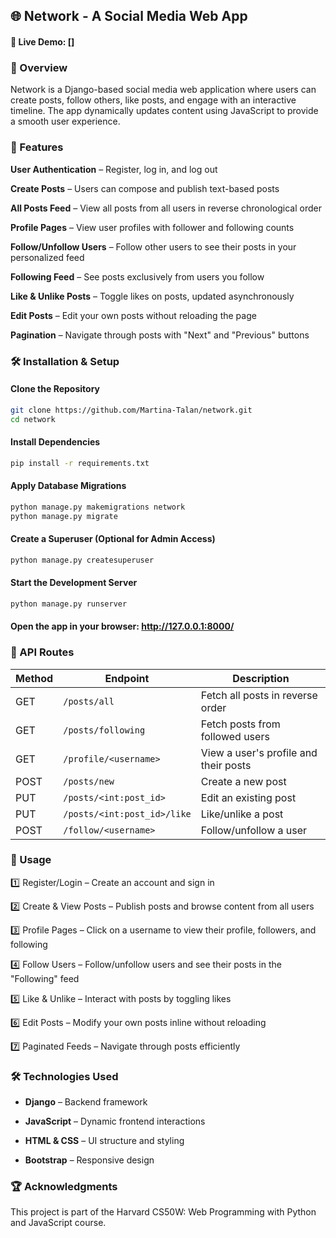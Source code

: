 ## 🌐 Network - A Social Media Web App

#### 🔗 Live Demo: []

### 📜 Overview
Network is a Django-based social media web application where users can create posts, follow others, like posts, and engage with an interactive timeline. The app dynamically updates content using JavaScript to provide a smooth user experience.

### 🚀 Features

**User Authentication** – Register, log in, and log out

**Create Posts** – Users can compose and publish text-based posts

**All Posts Feed** – View all posts from all users in reverse chronological order

**Profile Pages** – View user profiles with follower and following counts

**Follow/Unfollow Users** – Follow other users to see their posts in your personalized feed

**Following Feed** – See posts exclusively from users you follow

**Like & Unlike Posts** – Toggle likes on posts, updated asynchronously

**Edit Posts** – Edit your own posts without reloading the page

**Pagination** – Navigate through posts with "Next" and "Previous" buttons

### 🛠️ Installation & Setup

#### Clone the Repository
```sh
git clone https://github.com/Martina-Talan/network.git
cd network
```

#### Install Dependencies
```sh
pip install -r requirements.txt
```

#### Apply Database Migrations
```sh
python manage.py makemigrations network
python manage.py migrate
```
#### Create a Superuser (Optional for Admin Access)
```sh
python manage.py createsuperuser
```
#### Start the Development Server
```sh
python manage.py runserver
```
#### Open the app in your browser: http://127.0.0.1:8000/

### 🔗 API Routes

| Method | Endpoint | Description |
|--------|---------|-------------|
| GET    | `/posts/all` | Fetch all posts in reverse order |
| GET    | `/posts/following` | Fetch posts from followed users |
| GET    | `/profile/<username>` | View a user's profile and their posts |
| POST   | `/posts/new` | Create a new post |
| PUT    | `/posts/<int:post_id>` | Edit an existing post |
| PUT    | `/posts/<int:post_id>/like` | Like/unlike a post |
| POST   | `/follow/<username>` | Follow/unfollow a user |


### 📌 Usage
1️⃣ Register/Login – Create an account and sign in

2️⃣ Create & View Posts – Publish posts and browse content from all users

3️⃣ Profile Pages – Click on a username to view their profile, followers, and following

4️⃣ Follow Users – Follow/unfollow users and see their posts in the "Following" feed

5️⃣ Like & Unlike – Interact with posts by toggling likes

6️⃣ Edit Posts – Modify your own posts inline without reloading

7️⃣ Paginated Feeds – Navigate through posts efficiently

### 🛠️ Technologies Used
- __Django__ – Backend framework

- __JavaScript__  – Dynamic frontend interactions

- __HTML & CSS__ – UI structure and styling

- __Bootstrap__ – Responsive design

### 🏆 Acknowledgments
This project is part of the Harvard CS50W: Web Programming with Python and JavaScript course.

